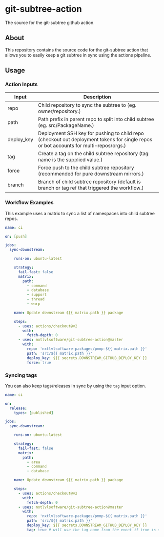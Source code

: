 # git-subtree-action
The source for the git-subtree github action.

## About
This repository contains the source code for the git-subtree action that allows you to easily keep a git subtree in sync
using the actions pipeline.

## Usage

### Action Inputs
| Input        | Description                                                                                                                         |
| ------------ | -------------------------------------------------------------------------------------                                               |
| repo         | Child repository to sync the subtree to (eg. owner/repository.)                                                                     |
| path         | Path prefix in parent repo to split into child subtree (eg. src/PackageName.)                                                       |
| deploy_key   | Deployment SSH key for pushing to child repo (checkout out deployment tokens for single repos or bot accounts for multi-repos/orgs.)|
| tag          | Create a tag on the child subtree repository (tag name is the supplied value.)                                                      |
| force        | Force push to the child subtree repository (recommended for pure downstream mirrors.)                                               |
| branch       | Branch of child subtree repository (default is branch or tag ref that triggered the workflow.)                                      |


### Workflow Examples
This example uses a matrix to sync a list of namespaces into child subtree repos.

```yaml
name: ci

on: [push]

jobs:
  sync-downstream:

    runs-on: ubuntu-latest

    strategy:
      fail-fast: false
      matrix:
        path:
          - command
          - database
          - support
          - thread
          - warp

    name: Update downstream ${{ matrix.path }} package

    steps:
      - uses: actions/checkout@v2
        with:
          fetch-depth: 0
      - uses: nxtlvlsoftware/git-subtree-action@master
        with:
          repo: 'nxtlvlsoftware-packages/pmmp-${{ matrix.path }}'
          path: 'src/${{ matrix.path }}'
          deploy_key: ${{ secrets.DOWNSTREAM_GITHUB_DEPLOY_KEY }}
          force: true
```

### Syncing tags
You can also keep tags/releases in sync by using the `tag` input option.

```yaml
name: ci

on:
  release:
    types: [published]

jobs:
  sync-downstream:

    runs-on: ubuntu-latest

    strategy:
      fail-fast: false
      matrix:
        path:
          - area
          - command
          - database

    name: Update downstream ${{ matrix.path }} package

    steps:
      - uses: actions/checkout@v2
        with:
          fetch-depth: 0
      - uses: nxtlvlsoftware/git-subtree-action@master
        with:
          repo: 'nxtlvlsoftware-packages/pmmp-${{ matrix.path }}'
          path: 'src/${{ matrix.path }}'
          deploy_key: ${{ secrets.DOWNSTREAM_GITHUB_DEPLOY_KEY }}
          tag: true # will use the tag name from the event if true is specified
```